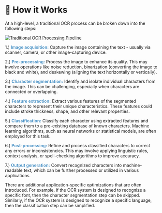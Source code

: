 # 🧠 How it Works

At a high-level, a traditional OCR process can be broken down into the following steps:

<a href="https://horvay.dev/document-understanding-ebook/img/ocr/traditional-ocr.png" target="_blank"><img alt="Traditional OCR Processing Pipeline" src="https://horvay.dev/document-understanding-ebook/img/ocr/traditional-ocr.png"></img></a>

1.) <span style="color:#579aca"><b>Image acquisition:</b></span> Capture the image containing the text - usually via scanner, camera, or other image-capturing device.

2.) <span style="color:#579aca"><b>Pre-processing:</b></span> Process the image to enhance its quality. This may involve operations like noise reduction, binarization (converting the image to black and white), and deskewing (aligning the text horizontally or vertically).

3.) <span style="color:#579aca"><b>Character segmentation:</b></span> Identify and isolate individual characters from the image. This can be challenging, especially when characters are connected or overlapping.

4.) <span style="color:#579aca"><b>Feature extraction:</b></span> Extract various features of the segmented characters to represent their unique characteristics. These features could include stroke thickness, shape, and other relevant properties.

5.) <span style="color:#579aca"><b>Classification:</b></span> Classify each character using extracted features and compare them to a pre-existing database of known characters. Machine learning algorithms, such as neural networks or statistical models, are often employed for this task.

6.) <span style="color:#579aca"><b>Post-processing:</b></span> Refine and process classified characters to correct any errors or inconsistencies. This may involve applying linguistic rules, context analysis, or spell-checking algorithms to improve accuracy.

7.) <span style="color:#579aca"><b>Output generation:</b></span> Convert recognized characters into machine-readable text, which can be further processed or utilized in various applications.

There are additional application-specific optimizations that are often introduced. For example, if the OCR system is designed to recognize a specific font, then the character segmentation step can be skipped. Similarly, if the OCR system is designed to recognize a specific language, then the classification step can be simplified.